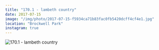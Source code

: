 ```yaml
---
title: "170.1 - lambeth country"
date: 2017-07-15
image: "/img/photo/2017-07-15-f5934ca71b83fac0fb5420dcff4cf4e1.jpg"
location: "Brockwell Park"
instagram: true
---
```


![170.1 - lambeth country](/img/photo/2017-07-15-f5934ca71b83fac0fb5420dcff4cf4e1.jpg)
